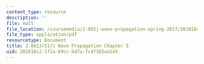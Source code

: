 ```yaml
---
content_type: resource
description: ''
file: null
file_location: /coursemedia/2-062j-wave-propagation-spring-2017/201818c21f2a69ccbd7afc473b5aa143_MIT2_062J_S17_Chap5.pdf
file_type: application/pdf
resourcetype: Document
title: 2.062J(S17) Wave Propagation Chapter 5
uid: 201818c2-1f2a-69cc-bd7a-fc473b5aa143
---
```

